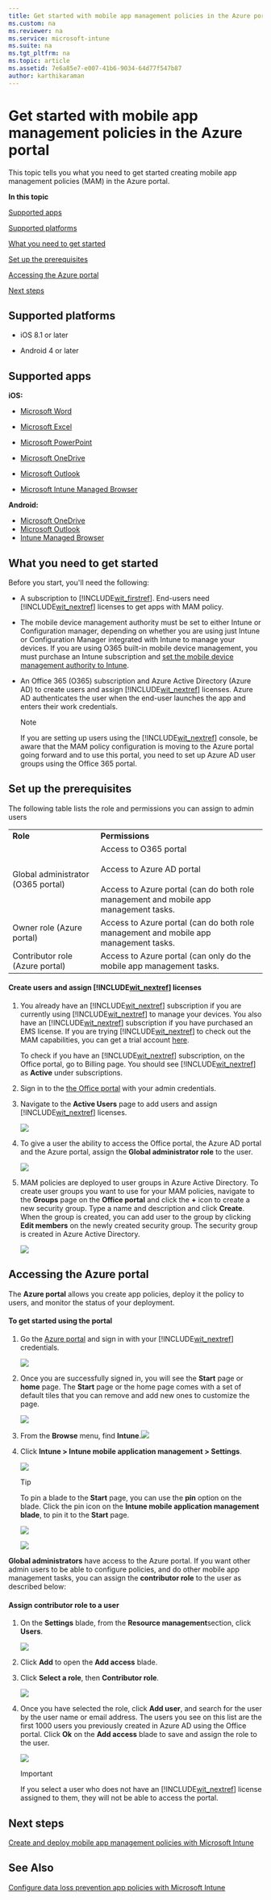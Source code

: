 ```yaml
---
title: Get started with mobile app management policies in the Azure portal
ms.custom: na
ms.reviewer: na
ms.service: microsoft-intune
ms.suite: na
ms.tgt_pltfrm: na
ms.topic: article
ms.assetid: 7e6a85e7-e007-41b6-9034-64d77f547b87
author: karthikaraman
---
```

# Get started with mobile app management policies in the Azure portal
This topic tells you what you need to get started creating mobile app management policies (MAM) in the Azure portal.

**In this topic**

[Supported apps](#bkmk_supportedapps)

[Supported platforms](#bkmk_supportedplatforms)

[What you need to get started](#bkmk_Prereqs)

[Set up the prerequisites](#bkmk_prereqshowto)

[Accessing the Azure portal](#bkmk_azureportal)

[Next steps](#bkmk_nextsteps)

## <a name="bkmk_supportedplatforms"></a>Supported  platforms

-   iOS 8.1 or later

-   Android 4 or later

## <a name="bkmk_supportedapps"></a>Supported apps
**iOS:** 
* [Microsoft Word](https://itunes.apple.com/us/app/microsoft-word/id586447913?mt=8) 
*   [Microsoft Excel](https://itunes.apple.com/us/app/microsoft-excel/id586683407?mt=8)

* [Microsoft PowerPoint](https://itunes.apple.com/us/app/microsoft-powerpoint/id586449534?mt=8)
*  [Microsoft OneDrive](https://itunes.apple.com/us/app/onedrive-cloud-storage-for/id477537958?mt=8)
*   [Microsoft Outlook](https://itunes.apple.com/us/app/microsoft-outlook-email-calendar/id951937596?mt=8)
*   [Microsoft Intune Managed Browser](https://itunes.apple.com/us/app/microsoft-intune-managed-browser/id943264951?mt=8)


**Android:** 
*   [Microsoft OneDrive](https://play.google.com/store/apps/details?id=com.microsoft.skydrive&hl=en)
*   [Microsoft Outlook](https://play.google.com/store/apps/details?id=com.microsoft.office.outlook)
*   [Intune Managed Browser](https://play.google.com/store/apps/details?id=com.microsoft.intune.mam.managedbrowser)




## <a name="bkmk_Prereqs"></a>What you need to get started
Before you start, you'll need the following:

-   A subscription to [!INCLUDE[wit_firstref](../Token/wit_firstref_md.md)].    End-users need [!INCLUDE[wit_nextref](../Token/wit_nextref_md.md)] licenses to get apps with MAM policy.
-   The mobile device management authority must be set to either Intune or Configuration manager, depending on whether you are using just Intune or Configuration Manager integrated with Intune to manage your devices. If you are using O365 built-in mobile device management, you must purchase an Intune subscription and [set the mobile device management authority to Intune](Set-mobile-device-management-authority-and-configure-Microsoft-Intune.md).
-   An Office 365 (O365) subscription and Azure Active Directory (Azure AD) to create users and assign [!INCLUDE[wit_nextref](../Token/wit_nextref_md.md)] licenses.  Azure AD authenticates the user when the end-user launches the app and enters their work credentials.

    > [!NOTE]
    > If you are setting up users using the [!INCLUDE[wit_nextref](../Token/wit_nextref_md.md)] console, be aware that the MAM policy configuration is moving to the Azure portal going forward and to use this portal, you need to set up Azure AD user groups using the Office 365 portal.

## <a name="bkmk_prereqshowto"></a>Set up the prerequisites
The following table lists the role and permissions you can assign to admin users

|||
|-|-|
|**Role**|**Permissions**|
|Global administrator (O365 portal)|Access to O365 portal<br /><br />Access to  Azure AD portal<br /><br />Access to Azure  portal (can do both role management and mobile app management tasks.|
|Owner role (Azure  portal)|Access to Azure  portal (can do both role management and mobile app management tasks.|
|Contributor role (Azure  portal)|Access to Azure  portal (can only do the mobile app management tasks.|

#### Create users and assign [!INCLUDE[wit_nextref](../Token/wit_nextref_md.md)] licenses

1.  You   already have an [!INCLUDE[wit_nextref](../Token/wit_nextref_md.md)] subscription if you are currently using [!INCLUDE[wit_nextref](../Token/wit_nextref_md.md)] to manage your devices.  You also have an [!INCLUDE[wit_nextref](../Token/wit_nextref_md.md)] subscription if you have purchased an EMS license. If you are trying [!INCLUDE[wit_nextref](../Token/wit_nextref_md.md)] to check out the MAM capabilities, you can get a trial account [here](http://www.microsoft.com/en-us/server-cloud/products/microsoft-intune/).

    To check if you have an [!INCLUDE[wit_nextref](../Token/wit_nextref_md.md)] subscription, on the Office portal, go to Billing page.  You should see [!INCLUDE[wit_nextref](../Token/wit_nextref_md.md)] as **Active** under subscriptions.

2.  Sign in to the   [the Office portal](http://portal.office.com) with your admin credentials.

3.  Navigate to the **Active Users** page to add users and assign [!INCLUDE[wit_nextref](../Token/wit_nextref_md.md)] licenses.

    ![](../Image/AppManagement/OfficePortal_AddUsers.png)

4.  To give a user the ability to access the Office portal, the Azure AD portal and the Azure  portal, assign the **Global administrator role** to the user.

    ![](../Image/AppManagement/OfficePortal_AddRoletoUser.png)

5.  MAM policies are deployed to user groups in Azure Active Directory. To create user groups you want to use for your MAM policies, navigate to the **Groups** page on the **Office  portal** and click the **+** icon to create a new security group.  Type a name and description and click **Create**. When the group is created, you can add user to the group by clicking **Edit members** on the newly created security group. The security group is created in Azure Active Directory.

    ![](../Image/AppManagement/OfficePortal_CreateGroups.png)

## <a name="bkmk_azureportal"></a>Accessing the Azure  portal
The **Azure  portal** allows you create app policies, deploy it the policy to users, and monitor the status of your deployment.

#### To get started using the portal

1.  Go the [Azure  portal](https://portal.azure.com) and sign in with  your [!INCLUDE[wit_nextref](../Token/wit_nextref_md.md)] credentials.

    ![](../Image/AppManagement/AzurePortal_MAMSigninPage.png)

2.  Once you are successfully signed in, you will see the **Start** page or **home** page. The **Start** page or the home page comes with a set of default tiles that you can remove and add new ones to customize the page.

    ![](../Image/AppManagement/AzurePortal_MAMStartboard_NoMAM.png)

3.  From the **Browse** menu, find **Intune**.![](../Image/AppManagement/AzurePortal_MAM_Browse_Intune.png)

4.  Click **Intune &gt; Intune mobile application management &gt; Settings**.

    ![](../Image/AppManagement/AzurePortal_MAM_Mainblade.png)

    > [!TIP]
    > To pin a blade to the **Start** page, you can use the **pin** option on the blade.  Click the pin icon on the **Intune mobile application management blade**, to pin it to the **Start** page.

    ![](../Image/AppManagement/AzurePortal_MAM_PinBladeAction.png)

    ![](../Image/AppManagement/AzurePortal_MAM_Startboard_withMAM.png)

**Global administrators** have access to the Azure portal.  If you want other admin users to be able to configure policies, and do other mobile app management tasks, you can assign the **contributor role** to the user as described below:

#### Assign contributor role to a user

1.  On the **Settings** blade,  from the **Resource management**section, click **Users**.

    ![](../Image/AppManagement/AzurePortal_MAM_AddUsers.png)

2.  Click **Add** to open the **Add access** blade.

3.  Click **Select a role**, then **Contributor role**.

    ![](../Image/AppManagement/AzurePortal_MAM_AddRole.png)

4.  Once you have selected the role, click **Add user**, and search for the user by the user name or email address. The users you see on this list are the first 1000 users you previously created in Azure AD using the Office portal. Click **Ok** on the **Add access** blade to save and assign the role to the user.

    ![](../Image/AppManagement/AzurePortal_MAM_AddusertoRole.png)

    > [!IMPORTANT]
    > If you select a user who does not have an [!INCLUDE[wit_nextref](../Token/wit_nextref_md.md)] license assigned to them, they will not be able to access the portal.

## <a name="bkmk_nextsteps"></a>Next steps
[Create and deploy mobile app management policies with Microsoft Intune](../Topic/Create-and-deploy-mobile-app-management-policies-with-Microsoft-Intune.md)

## See Also
[Configure data loss prevention app policies with Microsoft Intune](../Topic/Configure-data-loss-prevention-app-policies-with-Microsoft-Intune.md)

